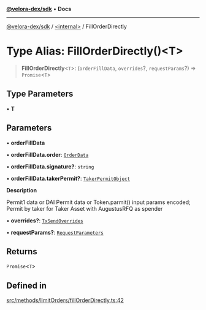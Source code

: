 [**@velora-dex/sdk**](../../README.md) • **Docs**

***

[@velora-dex/sdk](../../globals.md) / [\<internal\>](../README.md) / FillOrderDirectly

# Type Alias: FillOrderDirectly()\<T\>

> **FillOrderDirectly**\<`T`\>: (`orderFillData`, `overrides`?, `requestParams`?) => `Promise`\<`T`\>

## Type Parameters

• **T**

## Parameters

• **orderFillData**

• **orderFillData.order**: [`OrderData`](../../type-aliases/OrderData.md)

• **orderFillData.signature?**: `string`

• **orderFillData.takerPermit?**: [`TakerPermitObject`](TakerPermitObject.md)

**Description**

Permit1 data or DAI Permit data or Token.parmit() input params encoded; Permit by taker for Taker Asset with AugustusRFQ as spender

• **overrides?**: [`TxSendOverrides`](../../interfaces/TxSendOverrides.md)

• **requestParams?**: [`RequestParameters`](RequestParameters.md)

## Returns

`Promise`\<`T`\>

## Defined in

[src/methods/limitOrders/fillOrderDirectly.ts:42](https://github.com/VeloraDEX/sdk/blob/master/src/methods/limitOrders/fillOrderDirectly.ts#L42)
